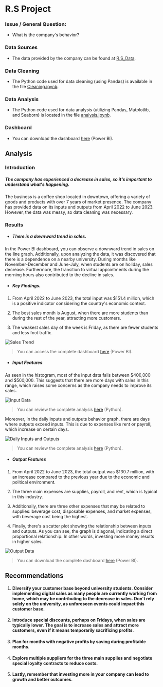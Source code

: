 # R.S Project

### Issue / General Question:

- What is the company's behavior?

### Data Sources

- The data provided by the company can be found at [R.S_Data](https://github.com/mateofrancop/Personal_projects-Data-Analyst-/blob/main/Rinconcito_del_sabor/datos-RS.xlsx).

### Data Cleaning

- The Python code used for data cleaning (using Pandas) is available in the file [Cleaning.ipynb](https://github.com/mateofrancop/Personal_projects-Data-Analyst-/blob/main/Rinconcito_del_sabor/cleaning.ipynb).

### Data Analysis

- The Python code used for data analysis (utilizing Pandas, Matplotlib, and Seaborn) is located in the file [analysis.ipynb](https://github.com/mateofrancop/Personal_projects-Data-Analyst-/blob/main/Rinconcito_del_sabor/analysis.ipynb).

### Dashboard

- You can download the dashboard [here](https://github.com/mateofrancop/Personal_projects-Data-Analyst-/blob/main/Rinconcito_del_sabor/Analisis_RS.pbix) (Power BI).

## Analysis

### Introduction

##### The company has experienced a decrease in sales, so it's important to understand what's happening.

The business is a coffee shop located in downtown, offering a variety of goods and products with over 7 years of market presence. The company has provided data on its inputs and outputs from April 2022 to June 2023. However, the data was messy, so data cleaning was necessary.

### Results

- ##### There is a downward trend in sales.

In the Power BI dashboard, you can observe a downward trend in sales on the line graph. Additionally, upon analyzing the data, it was discovered that there is a dependence on a nearby university. During months like November-December and June-July, when students are on holiday, sales decrease. Furthermore, the transition to virtual appointments during the morning hours also contributed to the decline in sales.

- ##### Key Findings.

1. From April 2022 to June 2023, the total input was $151.4 million, which is a positive indicator considering the country's economic context.

2. The best sales month is August, when there are more students than during the rest of the year, attracting more customers.

3. The weakest sales day of the week is Friday, as there are fewer students and less foot traffic.

![Sales Trend](https://i.imgur.com/rfkY4gd.png)
> You can access the complete dashboard [here](https://github.com/mateofrancop/Personal_projects-Data-Analyst-/blob/main/Rinconcito_del_sabor/Analisis_RS.pbix) (Power BI).

- ##### Input Features

As seen in the histogram, most of the input data falls between $400,000 and $500,000. This suggests that there are more days with sales in this range, which raises some concerns as the company needs to improve its sales.

![Input Data](https://i.imgur.com/5vGOSvZ.png)
> You can review the complete analysis [here](https://github.com/mateofrancop/Personal_projects-Data-Analyst-/blob/main/Rinconcito_del_sabor/analysis.ipynb) (Python).

Moreover, in the daily inputs and outputs behavior graph, there are days where outputs exceed inputs. This is due to expenses like rent or payroll, which increase on certain days.

![Daily Inputs and Outputs](https://i.imgur.com/OacGNGL.png)
> You can review the complete analysis [here](https://github.com/mateofrancop/Personal_projects-Data-Analyst-/blob/main/Rinconcito_del_sabor/analysis.ipynb) (Python).

- ##### Output Features

1. From April 2022 to June 2023, the total output was $130.7 million, with an increase compared to the previous year due to the economic and political environment.

2. The three main expenses are supplies, payroll, and rent, which is typical in this industry.

3. Additionally, there are three other expenses that may be related to supplies: beverage cost, disposable expenses, and market expenses, with beverage cost being the highest.

4. Finally, there's a scatter plot showing the relationship between inputs and outputs. As you can see, the graph is diagonal, indicating a direct proportional relationship. In other words, investing more money results in higher sales.

![Output Data](https://i.imgur.com/WB6gcqY.png)
> You can download the complete dashboard [here](https://github.com/mateofrancop/Personal_projects-Data-Analyst-/blob/main/Rinconcito_del_sabor/Analisis_RS.pbix) (Power BI).

## Recommendations

1. #### Diversify your customer base beyond university students. Consider implementing digital sales as many people are currently working from home, which may be contributing to the decrease in sales. Don't rely solely on the university, as unforeseen events could impact this customer base.

2. #### Introduce special discounts, perhaps on Fridays, when sales are typically lower. The goal is to increase sales and attract more customers, even if it means temporarily sacrificing profits.

3. #### Plan for months with negative profits by saving during profitable months.

4. #### Explore multiple suppliers for the three main supplies and negotiate special loyalty contracts to reduce costs.

5. #### Lastly, remember that investing more in your company can lead to growth and better outcomes.
 
